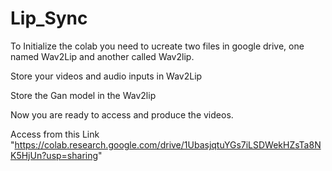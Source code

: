 # Lip_Sync

To Initialize the colab you need to ucreate two files in google drive, one named Wav2Lip and another called Wav2lip.

Store your videos and audio inputs in Wav2Lip

Store the Gan model in the Wav2lip

Now you are ready to access and produce the videos.

Access from this Link "https://colab.research.google.com/drive/1UbasjqtuYGs7iLSDWekHZsTa8NK5HjUn?usp=sharing" 

